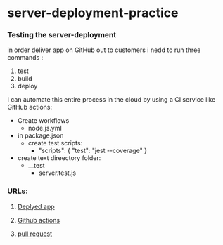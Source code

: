 # server-deployment-practice

### Testing the server-deployment

in order deliver app on GitHub out to customers i nedd to run three commands :
1. test
2. build
3. deploy

I can automate this entire process in the cloud by using a CI service like GitHub actions:

* Create workflows
    * node.js.yml
* in package.json
    * create test scripts:
        * "scripts": {
    "test": "jest --coverage"
  }     
* create text direectory folder:
    * __test 
        * server.test.js


### URLs:

1. [Deplyed app](https://server-test-hitu.onrender.com/)

2. [Github actions](https://github.com/TasneemHassasneh/server-deployment-practice/actions)

3. [pull request](https://github.com/TasneemHassasneh/server-deployment-practice/pull/2)
